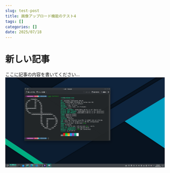 ```yaml
---
slug: test-post
title: 画像アップロード機能のテスト4
tags: []
categories: []
date: 2025/07/18
---
```

# 新しい記事

ここに記事の内容を書いてください...
![Screenshot_20250314_231054](https://raw.githubusercontent.com/SuperSandyman/sandyman.dev-content/main/draft/test-post/Screenshot_20250314_231054-2025-07-10T15-08-22-562Z.png)
